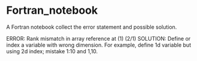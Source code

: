 # Fortran_notebook
A Fortran notebook collect the error statement and possible solution.

ERROR: Rank mismatch in array reference at (1) (2/1)
SOLUTION: Define or index a variable with wrong dimension. For example, define 1d variable but using 2d index; mistake 1:10 and 1,10.

